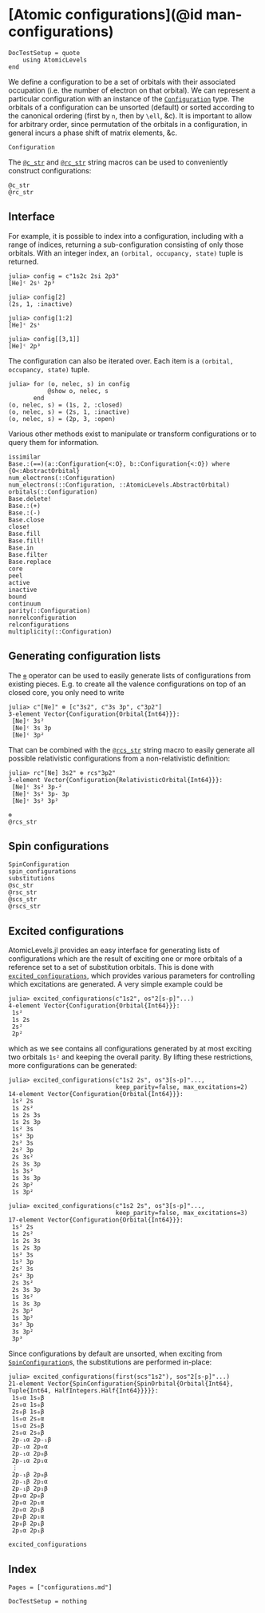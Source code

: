 # [Atomic configurations](@id man-configurations)

```@meta
DocTestSetup = quote
    using AtomicLevels
end
```

We define a configuration to be a set of orbitals with their
associated occupation (i.e. the number of electron on that
orbital). We can represent a particular configuration with an instance
of the [`Configuration`](@ref) type. The orbitals of a configuration
can be unsorted (default) or sorted according to the canonical
ordering (first by ``n``, then by ``\ell``, &c). It is important to
allow for arbitrary order, since permutation of the orbitals in a
configuration, in general incurs a phase shift of matrix elements, &c.

```@docs
Configuration
```

The [`@c_str`](@ref) and [`@rc_str`](@ref) string macros can be used to conveniently
construct configurations:

```@docs
@c_str
@rc_str
```

## Interface

For example, it is possible to index into a configuration, including with a range of
indices, returning a sub-configuration consisting of only those orbitals. With an integer
index, an `(orbital, occupancy, state)` tuple is returned.

```jldoctest confexamples
julia> config = c"1s2c 2si 2p3"
[He]ᶜ 2sⁱ 2p³

julia> config[2]
(2s, 1, :inactive)

julia> config[1:2]
[He]ᶜ 2sⁱ

julia> config[[3,1]]
[He]ᶜ 2p³
```

The configuration can also be iterated over. Each item is a `(orbital, occupancy, state)`
tuple.

```jldoctest confexamples
julia> for (o, nelec, s) in config
           @show o, nelec, s
       end
(o, nelec, s) = (1s, 2, :closed)
(o, nelec, s) = (2s, 1, :inactive)
(o, nelec, s) = (2p, 3, :open)
```

Various other methods exist to manipulate or transform configurations or to query them for
information.

```@docs
issimilar
Base.:(==)(a::Configuration{<:O}, b::Configuration{<:O}) where {O<:AbstractOrbital}
num_electrons(::Configuration)
num_electrons(::Configuration, ::AtomicLevels.AbstractOrbital)
orbitals(::Configuration)
Base.delete!
Base.:(+)
Base.:(-)
Base.close
close!
Base.fill
Base.fill!
Base.in
Base.filter
Base.replace
core
peel
active
inactive
bound
continuum
parity(::Configuration)
nonrelconfiguration
relconfigurations
multiplicity(::Configuration)
```

## Generating configuration lists

The [`⊗`](@ref) operator can be used to easily generate lists of configurations from existing
pieces. E.g. to create all the valence configurations on top of an closed core, you only
need to write

```jldoctest
julia> c"[Ne]" ⊗ [c"3s2", c"3s 3p", c"3p2"]
3-element Vector{Configuration{Orbital{Int64}}}:
 [Ne]ᶜ 3s²
 [Ne]ᶜ 3s 3p
 [Ne]ᶜ 3p²
```

That can be combined with the [`@rcs_str`](@ref) string macro to easily generate all possible
relativistic configurations from a non-relativistic definition:

```jldoctest
julia> rc"[Ne] 3s2" ⊗ rcs"3p2"
3-element Vector{Configuration{RelativisticOrbital{Int64}}}:
 [Ne]ᶜ 3s² 3p-²
 [Ne]ᶜ 3s² 3p- 3p
 [Ne]ᶜ 3s² 3p²
```

```@docs
⊗
@rcs_str
```

## Spin configurations

```@docs
SpinConfiguration
spin_configurations
substitutions
@sc_str
@rsc_str
@scs_str
@rscs_str
```

## Excited configurations

AtomicLevels.jl provides an easy interface for generating lists of
configurations which are the result of exciting one or more orbitals
of a reference set to a set of substitution orbitals. This is done
with [`excited_configurations`](@ref), which provides various
parameters for controlling which excitations are generated. A very
simple example could be

```jldoctest
julia> excited_configurations(c"1s2", os"2[s-p]"...)
4-element Vector{Configuration{Orbital{Int64}}}:
 1s²
 1s 2s
 2s²
 2p²
```

which as we see contains all configurations generated by at most
exciting two orbitals `1s²` and keeping the overall parity. By lifting
these restrictions, more configurations can be generated:

```jldoctest
julia> excited_configurations(c"1s2 2s", os"3[s-p]"...,
                              keep_parity=false, max_excitations=2)
14-element Vector{Configuration{Orbital{Int64}}}:
 1s² 2s
 1s 2s²
 1s 2s 3s
 1s 2s 3p
 1s² 3s
 1s² 3p
 2s² 3s
 2s² 3p
 2s 3s²
 2s 3s 3p
 1s 3s²
 1s 3s 3p
 2s 3p²
 1s 3p²

julia> excited_configurations(c"1s2 2s", os"3[s-p]"...,
                              keep_parity=false, max_excitations=3)
17-element Vector{Configuration{Orbital{Int64}}}:
 1s² 2s
 1s 2s²
 1s 2s 3s
 1s 2s 3p
 1s² 3s
 1s² 3p
 2s² 3s
 2s² 3p
 2s 3s²
 2s 3s 3p
 1s 3s²
 1s 3s 3p
 2s 3p²
 1s 3p²
 3s² 3p
 3s 3p²
 3p³
```

Since configurations by default are unsorted, when exciting from
[`SpinConfiguration`](@ref)s, the substitutions are performed
in-place:

```jldoctest
julia> excited_configurations(first(scs"1s2"), sos"2[s-p]"...)
21-element Vector{SpinConfiguration{SpinOrbital{Orbital{Int64}, Tuple{Int64, HalfIntegers.Half{Int64}}}}}:
 1s₀α 1s₀β
 2s₀α 1s₀β
 2s₀β 1s₀β
 1s₀α 2s₀α
 1s₀α 2s₀β
 2s₀α 2s₀β
 2p₋₁α 2p₋₁β
 2p₋₁α 2p₀α
 2p₋₁α 2p₀β
 2p₋₁α 2p₁α
 ⋮
 2p₋₁β 2p₀β
 2p₋₁β 2p₁α
 2p₋₁β 2p₁β
 2p₀α 2p₀β
 2p₀α 2p₁α
 2p₀α 2p₁β
 2p₀β 2p₁α
 2p₀β 2p₁β
 2p₁α 2p₁β
```

```@docs
excited_configurations
```

## Index

```@index
Pages = ["configurations.md"]
```

```@meta
DocTestSetup = nothing
```
